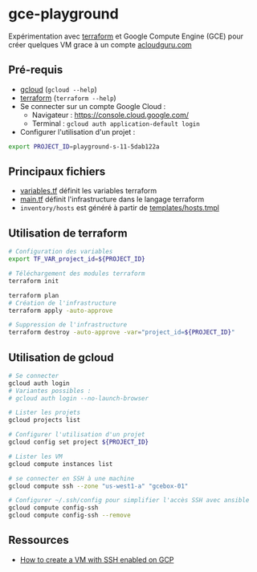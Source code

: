 
# gce-playground

Expérimentation avec [terraform](https://www.terraform.io/) et Google Compute Engine (GCE) pour créer quelques VM grace à un compte [acloudguru.com](https://acloudguru.com/)

## Pré-requis

* [gcloud](https://cloud.google.com/sdk/docs/install) (`gcloud --help`)
* [terraform](https://developer.hashicorp.com/terraform/downloads) (`terraform --help`)
* Se connecter sur un compte Google Cloud :
  * Navigateur : https://console.cloud.google.com/
  * Terminal : `gcloud auth application-default login`
* Configurer l'utilisation d'un projet :

```bash
export PROJECT_ID=playground-s-11-5dab122a
```

## Principaux fichiers

* [variables.tf](variables.tf) définit les variables terraform
* [main.tf](main.tf) définit l'infrastructure dans le langage terraform
* `inventory/hosts` est généré à partir de [templates/hosts.tmpl](templates/hosts.tmpl)

## Utilisation de terraform

```bash
# Configuration des variables
export TF_VAR_project_id=${PROJECT_ID}

# Téléchargement des modules terraform
terraform init

terraform plan
# Création de l'infrastructure
terraform apply -auto-approve

# Suppression de l'infrastructure
terraform destroy -auto-approve -var="project_id=${PROJECT_ID}"
```

## Utilisation de gcloud

```bash
# Se connecter
gcloud auth login
# Variantes possibles :
# gcloud auth login --no-launch-browser

# Lister les projets
gcloud projects list

# Configurer l'utilisation d'un projet
gcloud config set project ${PROJECT_ID}

# Lister les VM
gcloud compute instances list

# se connecter en SSH à une machine
gcloud compute ssh --zone "us-west1-a" "gcebox-01"

# Configurer ~/.ssh/config pour simplifier l'accès SSH avec ansible
gcloud compute config-ssh
gcloud compute config-ssh --remove
```

## Ressources

* [How to create a VM with SSH enabled on GCP](https://binx.io/2022/01/07/how-to-create-a-vm-with-ssh-enabled-on-gcp/)

